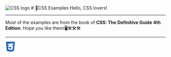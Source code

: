 <img src="https://www.vectorlogo.zone/logos/w3_css/w3_css-ar21.svg" alt="CSS logo"/>
# 🌈CSS Examples
Hello, CSS lovers!

-----------------------------------------------------------------------------------------------------------------------
Most of the examples are from the book of **CSS: The Definitive Guide 4th Edition**.
Hope you like them!🖥️🛠️🛠️🛠️

-----------------------------------------------------------------

<div>
<?xml version="1.0" ?><!DOCTYPE svg  PUBLIC '-//W3C//DTD SVG 1.0//EN'  'http://www.w3.org/TR/2001/REC-SVG-20010904/DTD/svg10.dtd'><svg enable-background="new 0 0 32 32" height="32px" id="Layer_1" version="1.0" viewBox="0 0 32 32" width="32px" xml:space="preserve" xmlns="http://www.w3.org/2000/svg" xmlns:xlink="http://www.w3.org/1999/xlink"><g><polygon fill="#1F62AE" points="27.377,28.889 16.001,32 4.625,28.889 2,0 30.002,0  "/><polygon fill="#347DC6" points="16,2 16,29.75 25.232,27.008 27.688,2  "/><polygon fill="#FFFFFF" points="24.363,6 7.607,6 8,10 16,10 8.25,12.99 8.619,17 19.502,17 19.158,21 16,21.99 12.861,20.984    12.533,19 8.803,19 9.262,23.987 16,25.99 22.728,23.986 23.719,12.99 16.026,12.99 24,10  "/></g><g/><g/><g/><g/><g/><g/></svg>
</div>
